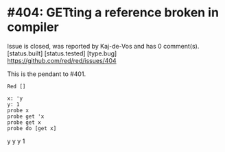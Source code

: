
#404: GETting a reference broken in compiler
================================================================================
Issue is closed, was reported by Kaj-de-Vos and has 0 comment(s).
[status.built] [status.tested] [type.bug]
<https://github.com/red/red/issues/404>

This is the pendant to #401.

```
Red []

x: 'y
y: 1
probe x
probe get 'x
probe get x
probe do [get x]
```

y
y
y
1



